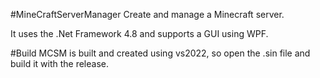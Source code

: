 #MineCraftServerManager
Create and manage a Minecraft server.

It uses the .Net Framework 4.8 and supports a GUI using WPF.

#Build
MCSM is built and created using vs2022, so open the .sin file and build it with the release.